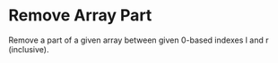 <h1>Remove Array Part
</h1>
<p>Remove a part of a given array between given 0-based indexes l and r (inclusive).</p>
